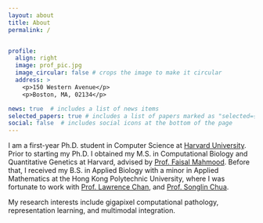 ```yaml
---
layout: about
title: About
permalink: /


profile:
  align: right
  image: prof_pic.jpg
  image_circular: false # crops the image to make it circular
  address: >
    <p>150 Western Avenue</p>
    <p>Boston, MA, 02134</p>

news: true  # includes a list of news items
selected_papers: true # includes a list of papers marked as "selected={true}"
social: false  # includes social icons at the bottom of the page
---
```


I am a first-year Ph.D. student in Computer Science at [Harvard University](https://seas.harvard.edu/). Prior to starting my Ph.D. I obtained my M.S. in Computational Biology and Quantitative Genetics at Harvard, advised by [Prof. Faisal Mahmood](https://faisal.ai/). Before that, I received my B.S. in Applied Biology with a minor in Applied Mathematics at the Hong Kong Polytechnic University, where I was fortunate to work with [Prof. Lawrence Chan](https://www.polyu.edu.hk/en/hti/people/academic-staff/dr-chan-lawrence-wc/), and [Prof. Songlin Chua](https://www.polyu.edu.hk/en/abct/people/academic-staff/dr-chua-song-lin/). 

My research interests include gigapixel computational pathology, representation learning, and multimodal integration. 